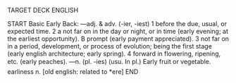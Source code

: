 TARGET DECK
ENGLISH

START
Basic
Early
Back: —adj. & adv. (-ier, -iest) 1 before the due, usual, or expected time. 2 a not far on in the day or night, or in time (early evening; at the earliest opportunity). B prompt (early payment appreciated). 3 not far on in a period, development, or process of evolution; being the first stage (early english architecture; early spring). 4 forward in flowering, ripening, etc. (early peaches). —n. (pl. -ies) (usu. In pl.) Early fruit or vegetable.  earliness n. [old english: related to *ere]
END
